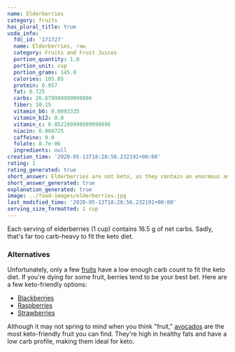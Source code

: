 ```yaml
---
name: Elderberries
category: fruits
has_plural_title: true
usda_info:
  fdc_id: '171727'
  name: Elderberries, raw
  category: Fruits and Fruit Juices
  portion_quantity: 1.0
  portion_unit: cup
  portion_grams: 145.0
  calories: 105.85
  protein: 0.957
  fat: 0.725
  carbs: 26.679999999999996
  fiber: 10.15
  vitamin_b6: 0.0003335
  vitamin_b12: 0.0
  vitamin_c: 0.052199999999999996
  niacin: 0.000725
  caffeine: 0.0
  folate: 8.7e-06
  ingredients: null
creation_time: '2020-05-13T18:28:56.232191+00:00'
rating: 1
rating_generated: true
short_answer: Elderberries are not keto, as they contain an enormous amount of carbs.
short_answer_generated: true
explanation_generated: true
image: ../food-images/elderberries.jpg
last_modified_time: '2020-05-13T18:28:56.232191+00:00'
serving_size_formatted: 1 cup
---
```

Each serving of elderberries (1 cup) contains 16.5 g of net carbs. Sadly, that's far too carb-heavy to fit the keto diet.

### Alternatives

Unfortunately, only a few [fruits](/category/fruits) have a low enough carb count to fit the keto diet. If you're dying for some fruit, berries tend to be your best bet. Here are a few keto-friendly options:

- [Blackberries](/blackberries)
- [Raspberries](/raspberries)
- [Strawberries](/strawberries)

Although it may not spring to mind when you think "fruit," [avocados](/avocados) are the most keto-friendly fruit you can find. They're high in healthy fats and have a low carb profile, making them ideal for keto.
